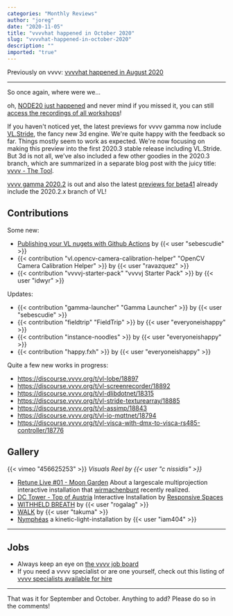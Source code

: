 ```yaml
---
categories: "Monthly Reviews"
author: "joreg"
date: "2020-11-05"
title: "vvvvhat happened in October 2020"
slug: "vvvvhat-happened-in-october-2020"
description: ""
imported: "true"
---
```



Previously on vvvv: [vvvvhat happened in August 2020](/blog/2020/vvvvhat-happened-in-august-2020)

---

So once again, where were we...

oh, [NODE20 just happened](/blog/2020/this-was-node20) and never mind if you missed it, you can still [access the recordings of all workshops](/blog/2020/node20-workshop-recordings-online-survey)!

If you haven't noticed yet, the latest previews for vvvv gamma now include [VL.Stride](/blog/2020/vl.stride-for-evvvveryone), the fancy new 3d engine. We're quite happy with the feedback so far. Things mostly seem to work as expected. We're now focusing on making this preview into the first 2020.3 stable release including VL.Stride. But 3d is not all, we've also included a few other goodies in the 2020.3 branch, which are summarized in a separate blog post with the juicy title: [vvvv - The Tool](/blog/2020/vvvv-the-tool).

[vvvv gamma 2020.2](/blog/vvvv-gamma-2020.2-release) is out and also the latest [previews for beta41](https://vvvv.org/downloads/previews) already include the 2020.2.x branch of VL!

## Contributions
Some new:
* [Publishing your VL nugets with Github Actions](/blog/2020/publishing-your-vl-nugets-with-github-actions) by {{< user "sebescudie" >}} 
* {{< contribution "vl.opencv-camera-calibration-helper" "OpenCV Camera Calibration Helper" >}} by {{< user "ravazquez" >}}
* {{< contribution "vvvvj-starter-pack" "vvvvj Starter Pack" >}} by {{< user "idwyr" >}}

Updates:
* {{< contribution "gamma-launcher" "Gamma Launcher" >}} by {{< user "sebescudie" >}}
* {{< contribution "fieldtrip" "FieldTrip" >}} by {{< user "everyoneishappy" >}}
* {{< contribution "instance-noodles" >}} by {{< user "everyoneishappy" >}}
* {{< contribution "happy.fxh" >}} by {{< user "everyoneishappy" >}}

Quite a few new works in progress:
* https://discourse.vvvv.org/t/vl-lobe/18897
* https://discourse.vvvv.org/t/vl-screenrecorder/18892
* https://discourse.vvvv.org/t/vl-dlibdotnet/18315
* https://discourse.vvvv.org/t/vl-stride-texturearray/18885
* https://discourse.vvvv.org/t/vl-assimp/18843
* https://discourse.vvvv.org/t/vl-io-mqttnet/18794
* https://discourse.vvvv.org/t/vl-visca-with-dmx-to-visca-rs485-controller/18776

## Gallery
{{< vimeo "456625253" >}}
*Visuals Reel by {{< user "c nissidis" >}}*

* [Retune Live #01 - Moon Garden](https://vimeo.com/473355079) About a largescale multiprojection interactive installation that [wirmachenbunt](https://vvvv.org/businesses/wirmachenbunt) recently realized.
* [DC Tower - Top of Austria](/blog/dc-tower-top-of-austria-interactive-installation) Interactive Installation by [Responsive Spaces](https://vvvv.org/businesses/responsive-spaces-gmbh)
* [WITHHELD BREATH](/blog/withheld-breath) by {{< user "rogalag" >}}
* [WALK](/blog/walk-designup-india) by {{< user "takuma" >}}
* [Nymphéas](/blog/nymphéas-kinetic-light-installation) a kinetic-light-installation by {{< user "iam404" >}}

----

## Jobs
* Always keep an eye on [the vvvv job board](https://discourse.vvvv.org/c/jobs)
* If you need a vvvv specialist or are one yourself, check out this listing of [vvvv specialists available for hire](https://vvvv.org/documentation/vvvv-specialists-available-for-hire)

---

That was it for September and October. Anything to add? Please do so in the comments!